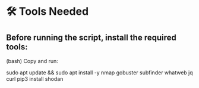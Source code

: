 # 🛠️ Tools Needed
## Before running the script, install the required tools:

(bash) Copy and run:

sudo apt update && sudo apt install -y nmap gobuster subfinder whatweb jq curl
pip3 install shodan




